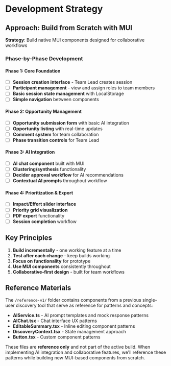 # Development Strategy

## Approach: Build from Scratch with MUI
**Strategy**: Build native MUI components designed for collaborative workflows

### Phase-by-Phase Development

#### Phase 1: Core Foundation
- [ ] **Session creation interface** - Team Lead creates session
- [ ] **Participant management** - view and assign roles to team members
- [ ] **Basic session state management** with LocalStorage
- [ ] **Simple navigation** between components

#### Phase 2: Opportunity Management
- [ ] **Opportunity submission form** with basic AI integration
- [ ] **Opportunity listing** with real-time updates
- [ ] **Comment system** for team collaboration
- [ ] **Phase transition controls** for Team Lead

#### Phase 3: AI Integration
- [ ] **AI chat component** built with MUI
- [ ] **Clustering/synthesis** functionality
- [ ] **Decider approval workflow** for AI recommendations
- [ ] **Contextual AI prompts** throughout workflow

#### Phase 4: Prioritization & Export
- [ ] **Impact/Effort slider interface**
- [ ] **Priority grid visualization** 
- [ ] **PDF export** functionality
- [ ] **Session completion** workflow

## Key Principles
1. **Build incrementally** - one working feature at a time
2. **Test after each change** - keep builds working
3. **Focus on functionality** for prototype
4. **Use MUI components** consistently throughout
5. **Collaborative-first design** - built for team workflows

## Reference Materials
The `/reference-v1/` folder contains components from a previous single-user discovery tool that serve as reference for patterns and concepts:

- **AIService.ts** - AI prompt templates and mock response patterns
- **AIChat.tsx** - Chat interface UX patterns  
- **EditableSummary.tsx** - Inline editing component patterns
- **DiscoveryContext.tsx** - State management approach
- **Button.tsx** - Custom component patterns

These files are **reference only** and not part of the active build. When implementing AI integration and collaborative features, we'll reference these patterns while building new MUI-based components from scratch.